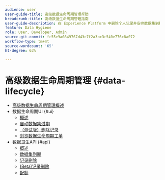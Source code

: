 ```yaml
---
audience: user
user-guide-title: 高级数据生命周期管理帮助
breadcrumb-title: 高级数据生命周期管理指南
user-guide-description: 在 Experience Platform 中删除个人记录并安排数据集到期，以供清理数据、去除匿名数据和最大程度缩减数据。
feature: Data Hygiene
role: User, Developer, Admin
source-git-commit: fc55e9a0849767d43c7f2a3bc3c540e776c8a072
workflow-type: tm+mt
source-wordcount: '65'
ht-degree: 63%

---
```



# 高级数据生命周期管理 {#data-lifecycle}

* [高级数据生命周期管理概述](./home.md)
* 数据生命周期UI {#ui}
   * [概述](./ui/overview.md)
   * [自动数据集过期](./ui/dataset-expiration.md)
   * [（测试版）删除记录](./ui/record-delete.md)
   * [浏览数据生命周期工单](./ui/browse.md)
* 数据卫生API {#api}
   * [概述](./api/overview.md)
   * [数据集到期](./api/dataset-expiration.md)
   * [记录删除](./api/jobs.md)
   * [(Beta)记录删除](./api/workorder.md)
   * [配额](./api/quota.md)
